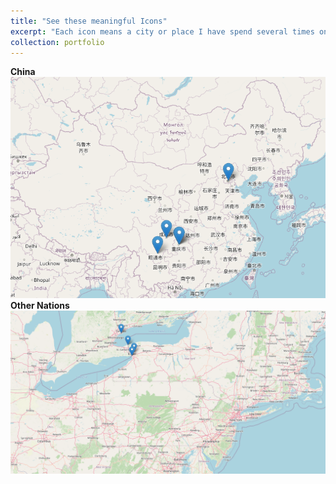 ```yaml
---
title: "See these meaningful Icons"
excerpt: "Each icon means a city or place I have spend several times on.<br/><img src='/images/cn_map.png'>"
collection: portfolio
---
```


<!-- Each icon means a city or place I have spend several times on, both cities and landmarks. See the latest update [here](https://github.com/JingtaoWang1996/JingtaoWang1996.github.io/raw/master/_portfolio/map.html){:target="_blank" rel="noopener"} -->

**China**
<br/><img src='/images/cn_map.png'>
**Other Nations**
<br/><img src='/images/foreign_map.png'>
